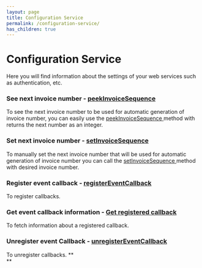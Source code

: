 ```yaml
---
layout: page
title: Configuration Service
permalink: /configuration-service/
has_children: true
---
```


# Configuration Service 

Here you will find information about the settings of your web services
such as authentication, etc.
### See next invoice number - [peekInvoiceSequence](peek-invoice-sequence)
To see the next invoice number to be used for automatic generation of
invoice number, you can easily use the
[peekInvoiceSequence ](peek-invoice-sequence)method with
returns the next number as an integer.
### Set next invoice number - [setInvoiceSequence](set-invoice-sequence)
To manually set the next invoice number that will be used for automatic
generation of invoice number you can call
the [setInvoiceSequence ](set-invoice-sequence)method with
desired invoice number.
### Register event callback - [registerEventCallback](register-event-callback)
To register callbacks.
### Get event callback information - [Get registered callback](get-registered-callback)
To fetch information about a registered callback.
### Unregister event Callback - [unregisterEventCallback](unregister-event-callback)
To unregister callbacks.
**  
**
